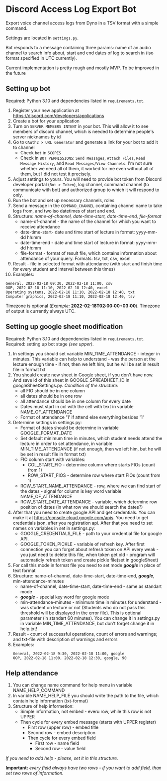 # Discord Access Log Export Bot

Export voice channel access logs from Dyno in a TSV format with a simple command.

Settings are located in `settings.py`.

Bot responds to a message containing three params: name of an audio channel to search info about, start and end dates
of log to search in (iso format specified in UTC currently).

Current implementation is pretty rough and mostly MVP. To be improved in the future

## Setting up bot

Required: Python 3.10 and dependencies listed in `requirements.txt`.

1. Register your new application at https://discord.com/developers/applications
2. Create a bot for your application
3. Turn on `SERVER MEMBERS INTENT` in your bot. This will allow it to see members of discord channel, which is needed
   to determine people's server nicknames by id
4. Go to `OAuth2 > URL Generator` and generate a link for your bot to add it to channel
   * Check `bot` in `SCOPES`
   * Check in `BOT PERMISSIONS`: `Send Messages`, `Attach Files`, `Read Message History`, and `Read Messages/View Channels`.
   I'm not sure whether we need all of them, it worked for me even without all of them, but I did not test it precisely.
5. Adjust settings to yours. You will need to provide bot token from Discord developer portal (`Bot > Token`), log channel,
   command channel (to communicate with bot) and authorized group to which it will respond to only.
6. Run the bot and set up necessary channels, roles
7. Send a message in the `COMMAND_CHANNEL` containing channel name to take logs from, and two iso datetimes of start and end.
8. Structure: <i>name-of-channel, date-time-start, date-time-end, file-format</i>
   * name-of-channel - the name of the channel for which you want to receive attendance
   * date-time-start- date and time start of lecture in format: yyyy-mm-dd hh:mm
   * date-time-end - date and time start of lecture in format: yyyy-mm-dd hh:mm
   * file-format - format of result file, which contains information about attendance of your query. Formats: tsv, txt, csv, excel
9. Result - file in selected format with attendance (with start and finish time for every student and interval between this times)
10. Examples:
   ```
   General, 2022-02-18 09:30, 2022-02-18 11:00, csv
   OOP, 2022-02-18 11:10, 2022-02-18 12:40, excel
   Operating systems, 2022-02-18 11:10, 2022-02-18 12:40, txt
   Computer graphics, 2022-02-18 11:10, 2022-02-18 12:40, tsv
   ```
   
   Timezone is optional (<i>Example: </i><b>2022-02-18T02:00:00+03:00</b>). Timezone of output is currently always UTC.

## Setting up google sheet modification

Required: Python 3.10 and dependencies listed in `requirements.txt`.
Required: setting up bot stage <i>(see upper)</i>.

1. In settings you should set variable MIN_TIME_ATTENDANCE - integer in minutes. This variable can help to understand - was the person at the lecture enough time - if not, then we left him, but he will be set in result file in format txt
2. You should create new sheet in Google sheet, if you don't have now. And save id of this sheet in GOOGLE_SPREADHEET_ID in googleSheetSettings.py. 
<i>Condition of the structure:</i>
   + all FIO should be in one column
   + all dates should be in one row
   + all attendance should be in one column for every date
   + Dates must start in col with the cell with text in variable NAME_OF_ATTENDANCE 
   + Format of attendance '1' if attend else everything besides '1'
2. Determine settings in settings.py:
   + Format of dates should be determine in variable GOOGLE_FORMAT_DATE
   + Set default minimum time in minutes, which student needs attend the lecture in order to set attendance, in variable MIN_TIME_ATTENDANCE (if not enough, then we left him, but he will be set in result file in format txt)
   + FIO column start with variables:
      * COL_START_FIO - determine column where starts FIOs (count from 1)
      * ROW_START_FIOS - determine row where start FIOs (count from 1)
   + ROW_START_NAME_ATTENDANCE - row, where we can find start of the dates - signal for column is key word variable NAME_OF_ATTENDANCE
   + ROW_START_DATE_ATTENDANCE - variable, which determine row position of dates (in what row we should search the dates?)
4. After that you need to create google API and get credentials. You can make it at https://console.cloud.google.com/apis. You need to get credentials json, after you registration api. After that you need to set names on variables in set in settings.py:
   + GOOGLE_CREDENTIALS_FILE - path to your credential file for google API.
   + GOOGLE_TOKEN_PICKLE - variable of refresh key. After first connection you can forget about refresh token on API every weak - you just need to delete this file, when token get old - program will automaticly refresh token and create pickle file(set in googleSheet)
5. For call this mode in format file you need to set mode <i><b>google</b></i> in place of text format
6. Structure: name-of-channel, date-time-start, date-time-end, <i><b>google</b></i>, min-attendance-minutes
   * name-of-channel,  date-time-start, date-time-end - same as standart mode
   * <i><b>google</b></i> - special key word for google mode
   * min-attendance-minutes - minimum time in minutes for understand - was student on lecture or not (Students who do not pass this threshold will be displayed in the error file). This is optional parameter (in standart 60 minutes). You can change it in settings.py in variable MIN_TIME_ATTENDANCE, but don't forget change it in help.txt!
7. Result - count of successful operations, count of errors and warnings; and txt-file with description of warnings and errors
8. Examples:
   ```
   General, 2022-02-18 9:30, 2022-02-18 11:00, google
   OOP, 2022-02-18 11:00, 2022-02-18 12:30, google, 90
   ```


## Help attendance
1. You can change name command for help menu in variable NAME_HELP_COMMAND
2. In varible NAME_HELP_FILE you should write the path to the file, which contain help information (txt-format)
3. Structure of help informetion:
   * Simple information, not embed - everu row, while this row is not UPPER
   * Then cycle for every embed message (starts with UPPER register)
      + First row (upper row) - embed title
      + Second row - embed description
      + Then cycle for every embed field
         * First row - name field
         * Second row - value field

<i> If you need to add help - please, set it in this structure.</i> 

<b>Important:</b> <i>every field always have two rows - if you want to add field, than set two rows of information.</i>
      

